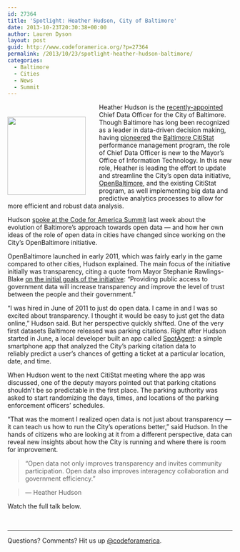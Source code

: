 ```yaml
---
id: 27364
title: 'Spotlight: Heather Hudson, City of Baltimore'
date: 2013-10-23T20:30:38+00:00
author: Lauren Dyson
layout: post
guid: http://www.codeforamerica.org/?p=27364
permalink: /2013/10/23/spotlight-heather-hudson-baltimore/
categories:
  - Baltimore
  - Cities
  - News
  - Summit
---
```

<img style="width: 175px; padding-top: 30px; padding-right: 30px; float: left;" alt="" src="http://www.codeforamerica.org/wp-content/uploads/2013/10/hudsoncircle.png" />

Heather Hudson is the [recently-appointed](http://www.govtech.com/policy-management/Baltimore-Fills-New-Chief-Data-Officer-Role.html) Chief Data Officer for the City of Baltimore. Though Baltimore has long been recognized as a leader in data-driven decision making, having [pioneered](http://articles.baltimoresun.com/2010-06-30/news/bs-ed-citistat-20100630_1_citistat-innovators-city-trash-and-recycling) the [Baltimore CitiStat](http://www.baltimorecity.gov/Government/AgenciesDepartments/CitiStat.aspx) performance management program, the role of Chief Data Officer is new to the Mayor&#8217;s Office of Information Technology. In this new role, Heather is leading the effort to update and streamline the City&#8217;s open data initiative, [OpenBaltimore](https://data.baltimorecity.gov/), and the existing CitiStat program, as well implementing big data and predictive analytics processes to allow for more efficient and robust data analysis.

Hudson [spoke at the Code for America Summit](http://www.youtube.com/watch?v=A7Ec7S7hUGE) last week about the evolution of Baltimore&#8217;s approach towards open data — and how her own ideas of the role of open data in cities have changed since working on the City&#8217;s OpenBaltimore initiative.

OpenBaltimore launched in early 2011, which was fairly early in the game compared to other cities, Hudson explained. The main focus of the initiative initially was transparency, citing a quote from Mayor Stephanie Rawlings-Blake [on the initial goals of the initiative](http://www.baltimorecity.gov/OfficeoftheMayor/NewsMedia/tabid/66/ID/883/Mayor_Rawlings-Blake_Signs_Executive_Order_Creating_Open_Data_Initiative_for_City_Government.aspx): &#8220;Providing public access to government data will increase transparency and improve the level of trust between the people and their government.&#8221;

&#8220;I was hired in June of 2011 to just do open data. I came in and I was so excited about transparency. I thought it would be easy to just get the data online,&#8221; Hudson said. But her perspective quickly shifted. One of the very first datasets Baltimore released was parking citations. Right after Hudson started in June, a local developer built an app called [SpotAgent](http://articles.baltimoresun.com/2011-03-14/business/bs-bz-balttech-spotagent-city-data-20110314_1_web-application-city-data-red-light-camera-ticket): a simple smartphone app that analyzed the City&#8217;s parking citation data to reliably predict a user&#8217;s chances of getting a ticket at a particular location, date, and time.

When Hudson went to the next CitiStat meeting where the app was discussed, one of the deputy mayors pointed out that parking citations shouldn&#8217;t be so predictable in the first place. The parking authority was asked to start randomizing the days, times, and locations of the parking enforcement officers&#8217; schedules.

&#8220;That was the moment I realized open data is not just about transparency — it can teach us how to run the City&#8217;s operations better,&#8221; said Hudson. In the hands of citizens who are looking at it from a different perspective, data can reveal new insights about how the City is running and where there is room for improvement.

> &#8220;Open data not only improves transparency and invites community participation. Open data also improves interagency collaboration and government efficiency.&#8221;
  
> — Heather Hudson

Watch the full talk below.



&nbsp;

* * *

Questions? Comments? Hit us up [@codeforamerica](http://codeforamerica.org).
